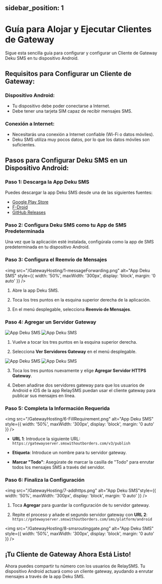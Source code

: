 ## sidebar_position: 1

# Guía para Alojar y Ejecutar Clientes de Gateway

Sigue esta sencilla guía para configurar y configurar un Cliente de Gateway Deku SMS en tu dispositivo Android.

## Requisitos para Configurar un Cliente de Gateway:

### Dispositivo Android:

- Tu dispositivo debe poder conectarse a Internet.
- Debe tener una tarjeta SIM capaz de recibir mensajes SMS.

### Conexión a Internet:

- Necesitarás una conexión a Internet confiable (Wi-Fi o datos móviles).
- Deku SMS utiliza muy pocos datos, por lo que los datos móviles son suficientes.

## Pasos para Configurar Deku SMS en un Dispositivo Android:

### Paso 1: Descarga la App Deku SMS

Puedes descargar la app Deku SMS desde una de las siguientes fuentes:

- [Google Play Store](https://play.google.com/store/apps/details?id=com.afkanerd.deku)
- [F-Droid](https://f-droid.org/packages/com.afkanerd.deku/)
- [GitHub Releases](https://github.com/deku-messaging/Deku-SMS-Android/releases)

### Paso 2: Configura Deku SMS como tu App de SMS Predeterminada

Una vez que la aplicación esté instalada, configúrala como la app de SMS predeterminada en tu dispositivo Android.

### Paso 3: Configura el Reenvío de Mensajes

<img src="/GatewayHosting/1-messageForwarding.png" alt="App Deku SMS" style={{ width: '50%', maxWidth: '300px', display: 'block', margin: '0 auto' }} />

1. Abre la app Deku SMS.

2. Toca los tres puntos en la esquina superior derecha de la aplicación.

3. En el menú desplegable, selecciona **Reenvío de Mensajes**.

### Paso 4: Agregar un Servidor Gateway

<div style={{ display: 'flex', justifyContent: 'space-around', gap: '10px' }}>
  <img src="/GatewayHosting/2-forwarding.png" alt="App Deku SMS" style={{ width: '48%', maxWidth: '300px' }} />
  <img src="/GatewayHosting/3-viewGatewayServers.png" alt="App Deku SMS" style={{ width: '48%', maxWidth: '300px' }} /> 
</div>

1. Vuelve a tocar los tres puntos en la esquina superior derecha.

2. Selecciona **Ver Servidores Gateway** en el menú desplegable.

<div style={{ display: 'flex', justifyContent: 'space-around', gap: '10px' }}>
  <img src="/GatewayHosting/4-sms-routing-gateway.png" alt="App Deku SMS" style={{ width: '48%', maxWidth: '300px' }} />
  <img src="/GatewayHosting/5-selectHTTPS.png" alt="App Deku SMS" style={{ width: '48%', maxWidth: '300px' }} />
</div>

3. Toca los tres puntos nuevamente y elige **Agregar Servidor HTTPS Gateway**.

4. Deben añadirse dos servidores gateway para que los usuarios de Android e iOS de la app RelaySMS puedan usar el cliente gateway para publicar sus mensajes en línea.

### Paso 5: Completa la Información Requerida

<img src="/GatewayHosting/6-FillRequirement.png" alt="App Deku SMS" style={{ width: '50%', maxWidth: '300px', display: 'block', margin: '0 auto' }} />

- **URL 1**: Introduce la siguiente URL:  
  `https://gatewayserver.smswithoutborders.com/v3/publish`

- **Etiqueta**: Introduce un nombre para tu servidor gateway.

- **Marcar "Todo"**: Asegúrate de marcar la casilla de "Todo" para enrutar todos los mensajes SMS a través del servidor.

### Paso 6: Finaliza la Configuración

<img src="/GatewayHosting/7-addhttps.png" alt="App Deku SMS"style={{ width: '50%', maxWidth: '300px', display: 'block', margin: '0 auto' }} />

1. Toca **Agregar** para guardar la configuración de tu servidor gateway.

2. Repite el proceso y añade el segundo servidor gateway con **URL 2**:  
   `https://gatewayserver.smswithoutborders.com/sms/platform/android`

<img src="/GatewayHosting/8-smsroutinggate.png" alt="App Deku SMS" style={{ width: '50%', maxWidth: '300px', display: 'block', margin: '0 auto' }} />

## ¡Tu Cliente de Gateway Ahora Está Listo!

Ahora puedes compartir tu número con los usuarios de RelaySMS. Tu dispositivo Android actuará como un cliente gateway, ayudando a enrutar mensajes a través de la app Deku SMS.
